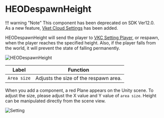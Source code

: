 # HEODespawnHeight

!!! warning "Note"
    This component has been deprecated on SDK Ver12.0.<br>
    As a new feature, [Vket Cloud Settings](../VketCloudSettings/Overview.md) has been added.

HEODespawnHeight will send the player to [VKC Setting Player](../VketCloudSettings/PlayerSettings.md), or respawn, when the player reaches the specified height.
Also, if the player falls from the world, it will prevent the state of falling permanently.

![HEODespawnHeight](img/HEODespawnHeight.jpg)

| Label | Function |
| ---- | ---- |
| `Area size` | Adjusts the size of the respawn area. |

When you add a component, a red Plane appears on the Unity scene. To adjust the size, please adjust the X value and Y value of `area size`. Height can be manipulated directly from the scene view.

![Setting](img/HEODespawnHeightSetting.jpg)

